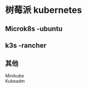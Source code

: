 # 树莓派 kubernetes  
  
## Microk8s   -ubuntu  
   
## k3s   -rancher  
   
## 其他
Minikube   
Kubeadm   
